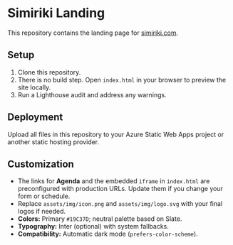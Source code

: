 # Simiriki Landing

This repository contains the landing page for [simiriki.com](https://simiriki.com).

## Setup
1. Clone this repository.
2. There is no build step. Open `index.html` in your browser to preview the site locally.
3. Run a Lighthouse audit and address any warnings.

## Deployment
Upload all files in this repository to your Azure Static Web Apps project or another static hosting provider.

## Customization
- The links for **Agenda** and the embedded `iframe` in `index.html` are preconfigured with production URLs. Update them if you change your form or schedule.
- Replace `assets/img/icon.png` and `assets/img/logo.svg` with your final logos if needed.
- **Colors:** Primary `#19C37D`; neutral palette based on Slate.
- **Typography:** Inter (optional) with system fallbacks.
- **Compatibility:** Automatic dark mode (`prefers-color-scheme`).

